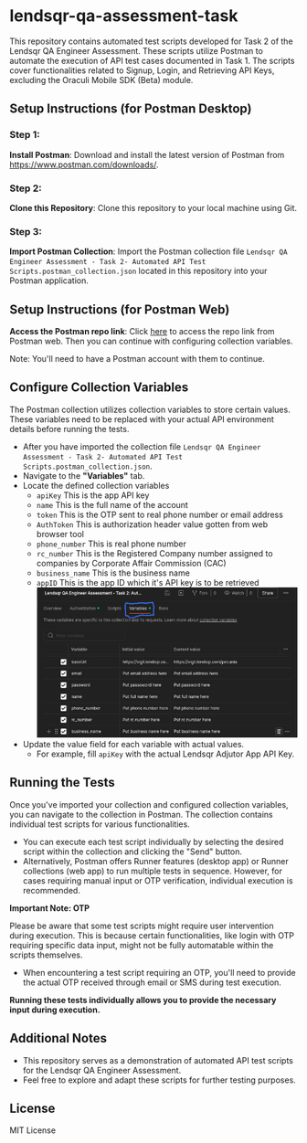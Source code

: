 # lendsqr-qa-assessment-task
This repository contains automated test scripts developed for Task 2 of the Lendsqr QA Engineer Assessment. These scripts utilize Postman to automate the execution of API test cases documented in Task 1. The scripts cover functionalities related to Signup, Login, and Retrieving API Keys, excluding the Oraculi Mobile SDK (Beta) module.

## Setup Instructions (for Postman Desktop)

### Step 1:

**Install Postman**: Download and install the latest version of Postman from https://www.postman.com/downloads/.

### Step 2:

**Clone this Repository**: Clone this repository to your local machine using Git.

### Step 3:

**Import Postman Collection**: Import the Postman collection file ```Lendsqr QA Engineer Assessment - Task 2- Automated API Test Scripts.postman_collection.json``` located in this repository into your Postman application.

## Setup Instructions (for Postman Web)
**Access the Postman repo link**: Click [here](https://www.postman.com/c0d33ngr/workspace/lendsqr-qa-task/collection/36489031-cce21292-3bfe-42fd-8721-20f421ec61df?action=share&creator=36489031) to access the repo link from Postman web. Then you can continue with configuring collection variables.

Note: You'll need to have a Postman account with them to continue.

## Configure Collection Variables

The Postman collection utilizes collection variables to store certain values. These variables need to be replaced with your actual API environment details before running the tests.

* After you have imported the collection file ```Lendsqr QA Engineer Assessment - Task 2- Automated API Test Scripts.postman_collection.json```.
* Navigate to the **"Variables"** tab.
* Locate the defined collection variables
    * `apiKey` This is the app API key
    * `name` This is the full name of the account
    * `token` This is the OTP sent to real phone number or email address
    * `AuthToken` This is authorization header value gotten from web browser tool
    * `phone_number` This is real phone number
    * `rc_number` This is the Registered Company number assigned to companies by Corporate Affair Commission (CAC)
    * `business_name` This is the business name
    * `appID` This is the app ID which it's API key is to be retrieved
![Screenshot of the variables](photo_2024-06-26_20-30-39.jpg)
* Update the value field for each variable with actual values.
  * For example, fill `apiKey` with the actual Lendsqr Adjutor App API Key.

## Running the Tests

Once you've imported your collection and configured collection variables, you can navigate to the collection in Postman. The collection contains individual test scripts for various functionalities.

* You can execute each test script individually by selecting the desired script within the collection and clicking the "Send" button.
* Alternatively, Postman offers Runner features (desktop app) or Runner collections (web app) to run multiple tests in sequence. However, for cases requiring manual input or OTP verification, individual execution is recommended.

**Important Note: OTP**

Please be aware that some test scripts might require user intervention during execution. This is because certain functionalities, like login with OTP requiring specific data input, might not be fully automatable within the scripts themselves.

* When encountering a test script requiring an OTP, you'll need to provide the actual OTP received through email or SMS during test execution.

**Running these tests individually allows you to provide the necessary input during execution.**


## Additional Notes

* This repository serves as a demonstration of automated API test scripts for the Lendsqr QA Engineer Assessment.
* Feel free to explore and adapt these scripts for further testing purposes.

## License

MIT License


